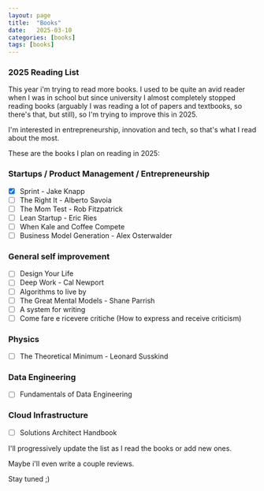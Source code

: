 ```yaml
---
layout: page
title:  "Books"
date:   2025-03-10
categories: [books]
tags: [books]
---
```

### 2025 Reading List

This year i'm trying to read more books. I used to be quite an avid reader when I was in school but since university I almost completely stopped reading books (arguably I was reading a lot of papers and textbooks, so there's that, but still), so I'm trying to improve this in 2025.

I'm interested in entrepreneurship, innovation and tech, so that's what I read about the most.

These are the books I plan on reading in 2025:

### Startups / Product Management / Entrepreneurship

- [X] Sprint - Jake Knapp
- [ ] The Right It - Alberto Savoia
- [ ] The Mom Test - Rob Fitzpatrick
- [ ] Lean Startup - Eric Ries
- [ ] When Kale and Coffee Compete
- [ ] Business Model Generation - Alex Osterwalder

### General self improvement

- [ ] Design Your Life
- [ ] Deep Work - Cal Newport
- [ ] Algorithms to live by
- [ ] The Great Mental Models - Shane Parrish
- [ ] A system for writing
- [ ] Come fare e ricevere critiche (How to express and receive criticism)

### Physics

- [ ] The Theoretical Minimum - Leonard Susskind

### Data Engineering

- [ ] Fundamentals of Data Engineering

### Cloud Infrastructure

- [ ] Solutions Architect Handbook


I'll progressively update the list as I read the books or add new ones.

Maybe i'll even write a couple reviews.

Stay tuned ;)
